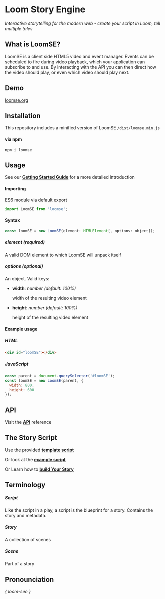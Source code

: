 # Loom Story Engine
*Interactive storytelling for the modern web - create your script in Loom, tell multiple tales*  

## What is LoomSE?
LoomSE is a client side HTML5 video and event manager. Events can be scheduled to fire during video playback, which your application can subscribe to and use. By interacting with the API you can then direct how the video should play, or even which video should play next.

## Demo
[loomse.org](http://loomse.org/)

## Installation
This repository includes a minified version of LoomSE `/dist/loomse.min.js`  

#### via npm ###
```
npm i loomse
```

## Usage
See our **[Getting Started Guide](DOCS/GETTING_STARTED.md)** for a more detailed introduction

#### Importing
ES6 module via default export

```js
import LoomSE from 'loomse';
```

#### Syntax  
```js
const loomSE = new LoomSE(element: HTMLElement[, options: object]);
```

##### element _(required)_
A valid DOM element to which LoomSE will unpack itself

##### options _(optional)_
An object. Valid keys:

- **width**: _number_ _(default: 100%)_
    
    width of the resulting video element

- **height**: _number_ _(default: 100%)_

    height of the resulting video element
 
#### Example usage  
  
##### HTML
```html
<div id="loomSE"></div>
``` 

##### JavaScript
```js
const parent = document.querySelector('#loomSE');  
const loomSE = new LoomSE(parent, {  
  width: 800,  
  height: 600  
});
```
## API
Visit the **[API](DOCS/API.md)** reference

## The Story Script
Use the provided **[template script](DOCS/script-template.json)**

Or look at the **[example script](DOCS/script-example.json)**

Or Learn how to **[build Your Story](DOCS/BUILDING_YOUR_STORY.md)**

## Terminology
  
##### Script
Like the script in a play, a script is the blueprint for a story. Contains the story and metadata.  
  
##### Story
A collection of scenes
  
##### Scene
Part of a story
  
## Pronounciation  
_{ loom-see }_
